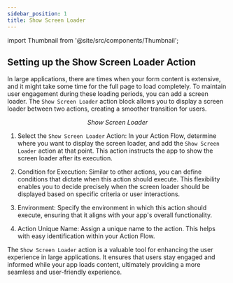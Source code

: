 ```yaml
---
sidebar_position: 1
title: Show Screen Loader
---
```

import Thumbnail from '@site/src/components/Thumbnail';

## Setting up the Show Screen Loader Action 

In large applications, there are times when your form content is extensive, and it might take some time for the full page to load completely. To maintain user engagement during these loading periods, you can add a screen loader. The `Show Screen Loader` action block allows you to display a screen loader between two actions, creating a smoother transition for users.

<figure>
<Thumbnail src="/img/reference/actionflow-blocks/show-screen-loader/show-screen-loader.png" alt="Show Screen Loader" />
<figcaption align='center'><i>Show Screen Loader</i></figcaption>
</figure>

1. Select the `Show Screen Loader` Action: In your Action Flow, determine where you want to display the screen loader, and add the `Show Screen Loader` action at that point. This action instructs the app to show the screen loader after its execution.

2. Condition for Execution: Similar to other actions, you can define conditions that dictate when this action should execute. This flexibility enables you to decide precisely when the screen loader should be displayed based on specific criteria or user interactions.

3. Environment: Specify the environment in which this action should execute, ensuring that it aligns with your app's overall functionality.

4. Action Unique Name: Assign a unique name to the action. This helps with easy identification within your Action Flow.

The `Show Screen Loader` action is a valuable tool for enhancing the user experience in large applications. It ensures that users stay engaged and informed while your app loads content, ultimately providing a more seamless and user-friendly experience.
